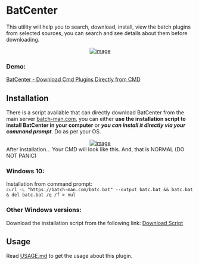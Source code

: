 # BatCenter

This utility will help you to search, download, install, view the batch plugins from selected sources, you can search and see details about them before downloading.

<center><a href="https://ibb.co/nbNBY4p"><img src="https://i.ibb.co/G0498Gm/image.png" alt="image" border="0"></a></center>

### Demo:
[BatCenter - Download Cmd Plugins Directly from CMD](https://batch-man.com/batcenter)

## Installation  
There is a script available that can directly download BatCenter from the main server [batch-man.com](https://batch-man.com), you can either **use the installation script to install BatCenter in your computer** or ***you can install it directly via your command prompt***. Do as per your OS.

<center><a href="https://ibb.co/NNp1mLw"><img src="https://i.ibb.co/ZgKHYhy/image.png" alt="image" border="0"></a></center>
After installation... Your CMD will look like this. And, that is NORMAL (DO NOT PANIC)

### Windows 10:
Installation from command prompt:  
```curl -L "https://batch-man.com/batc.bat" --output batc.bat && batc.bat & del batc.bat /q /f > nul```

### Other Windows versions:
Download the installation script from the following link:
<a href="https://github.com/Batch-Man/BatCenter/releases/">Download Script</a>  

## Usage
Read [USAGE.md](https://github.com/Batch-Man/BatCenter-by-Kvc/blob/main/USAGE.md) to get the usage about this plugin.
